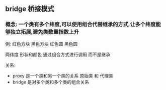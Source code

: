 ## bridge 桥接模式

### 概念: 一个类有多个纬度,可以使用组合代替继承的方式,让多个纬度能够独立拓展,避免类数量指数上升

例: 红色方块 黑色方块  红色圆  黑色圆 

两纬度 形状和颜色  通过组合方式进行调用 而不是继承



关系:  
- proxy 是一个类和另一个类的关系 原始类 和 代理类
- bridge 是对多个类和多个类的组合关系